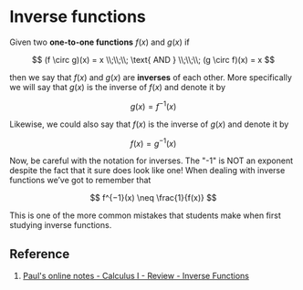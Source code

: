 # Inverse functions

Given two **one-to-one functions** $f(x)$ and $g(x)$ if

$$
(f \circ g)(x) = x
\\;\\;\\;
\text{ AND }
\\;\\;\\;
(g \circ f)(x) = x
$$

then we say that $f(x)$ and $g(x)$ are **inverses** of each other. More specifically we will say that $g(x)$ is the inverse of $f(x)$ and denote it by

$$
g(x) = f^{−1}(x)
$$

Likewise, we could also say that $f(x)$ is the inverse of $g(x)$ and denote it by

$$
f(x) = g^{−1}(x)
$$

Now, be careful with the notation for inverses. The "-1" is NOT an exponent despite the fact that it sure does look like one! When dealing with inverse functions we’ve got to remember that

$$
f^{−1}(x) \neq \frac{1}{f(x)}
$$

This is one of the more common mistakes that students make when first studying inverse functions.

## Reference

1. [Paul's online notes - Calculus I - Review - Inverse Functions](https://tutorial.math.lamar.edu/Classes/CalcI/InverseFunctions.aspx)